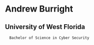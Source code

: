 # Andrew Burright
##  <b>University of West Florida</b>
      Bachelor of Science in Cyber Security
